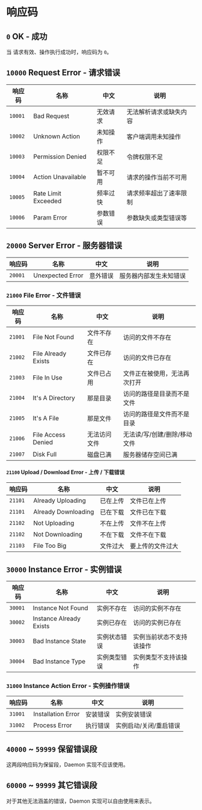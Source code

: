 # 响应码

## `0` OK - 成功

当 [](action.md) 请求有效、操作执行成功时，响应码为 `0`。

## `10000` Request Error - 请求错误

| 响应码     | 名称                  | 中文   | 说明          |
|---------|---------------------|------|-------------|
| `10001` | Bad Request         | 无效请求 | 无法解析请求或缺失内容 |
| `10002` | Unknown Action      | 未知操作 | 客户端调用未知操作   |
| `10003` | Permission Denied   | 权限不足 | 令牌权限不足      |
| `10004` | Action Unavailable  | 暂不可用 | 请求的操作当前不可用  |
| `10005` | Rate Limit Exceeded | 频率过快 | 请求频率超出了速率限制 |
| `10006` | Param Error         | 参数错误 | 参数缺失或类型错误等  |

## `20000` Server Error - 服务器错误

| 响应码     | 名称               | 中文   | 说明          |
|---------|------------------|------|-------------|
| `20001` | Unexpected Error | 意外错误 | 服务器内部发生未知错误 |

### `21000` File Error - 文件错误

| 响应码     | 名称                  | 中文     | 说明               |
|---------|---------------------|--------|------------------|
| `21001` | File Not Found      | 文件不存在  | 访问的文件不存在         |
| `21002` | File Already Exists | 文件已存在  | 访问的文件已存在         |
| `21003` | File In Use         | 文件已占用  | 文件正在被使用，无法再次打开   |
| `21004` | It's A Directory    | 那是目录   | 访问的路径是目录而不是文件    |
| `21005` | It's A File         | 那是文件   | 访问的路径是文件而不是目录    |
| `21006` | File Access Denied  | 无法访问文件 | 无法读/写/创建/删除/移动文件 |
| `21007` | Disk Full           | 磁盘已满   | 服务器储存空间已满        |

#### `21100` Upload / Download Error - 上传 / 下载错误

| 响应码     | 名称                  | 中文   | 说明       |
|---------|---------------------|------|----------|
| `21101` | Already Uploading   | 已在上传 | 文件已在上传   |
| `21101` | Already Downloading | 已在下载 | 文件已在下载   |
| `21102` | Not Uploading       | 不在上传 | 文件不在上传   |
| `21102` | Not Downloading     | 不在下载 | 文件不在下载   |
| `21103` | File Too Big        | 文件过大 | 要上传的文件过大 |

## `30000` Instance Error - 实例错误

| 响应码     | 名称                      | 中文     | 说明           |
|---------|-------------------------|--------|--------------|
| `30001` | Instance Not Found      | 实例不存在  | 访问的实例不存在     |
| `30002` | Instance Already Exists | 实例已存在  | 访问的实例已存在     |
| `30003` | Bad Instance State      | 实例状态错误 | 实例当前状态不支持该操作 |
| `30004` | Bad Instance Type       | 实例类型错误 | 实例类型不支持该操作   |

### `31000` Instance Action Error - 实例操作错误

| 响应码     | 名称                 | 中文   | 说明           |
|---------|--------------------|------|--------------|
| `31001` | Installation Error | 安装错误 | 实例安装错误       |
| `31002` | Process Error      | 执行错误 | 实例启动/关闭/重启错误 |


## `40000` ~ `59999` 保留错误段

这两段响应码为保留段，<tooltip term="daemon">Daemon</tooltip> 实现不应该使用。

## `60000` ~ `99999` 其它错误段

对于其他无法涵盖的错误，<tooltip term="daemon">Daemon</tooltip> 实现可以自由使用来表示。